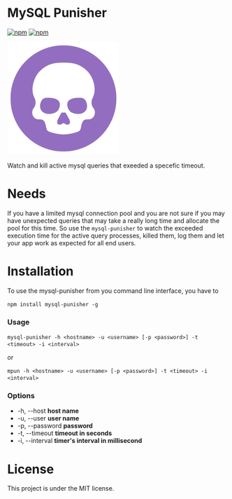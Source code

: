 # MySQL Punisher

[![npm](https://img.shields.io/npm/v/mysql-punisher.svg)](https://www.npmjs.com/package/mysql-punisher)
[![npm](https://img.shields.io/npm/l/mysql-punisher.svg)](https://github.com/faressoft/mysql-punisher/blob/master/LICENSE)

![Logo](/logo.png?raw=true)

Watch and kill active mysql queries that exeeded a specefic timeout.

# Needs
If you have a limited mysql connection pool and you are not sure if you may have unexpected queries that may take a really long time and allocate the pool for this time. So use the `mysql-punisher` to watch the exceeded execution time for the active query processes, killed them, log them and let your app work as expected for all end users.

# Installation

To use the mysql-punisher from you command line interface, you have to

```
npm install mysql-punisher -g
```

### Usage

```
mysql-punisher -h <hostname> -u <username> [-p <password>] -t <timeout> -i <interval>
```

or

```
mpun -h <hostname> -u <username> [-p <password>] -t <timeout> -i <interval>
```

### Options

* -h, --host <host> **host name**
* -u, --user <user> **user name**
* -p, --password <password> **password**
* -t, --timeout <seconds> **timeout in seconds**
* -i, --interval <millisecond> **timer's interval in millisecond**

# License

This project is under the MIT license.
